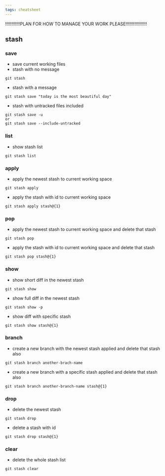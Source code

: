 ```yaml
---
tags: cheatsheet
---
```


!!!!!!!!!!!!PLAN FOR HOW TO MANAGE YOUR WORK PLEASE!!!!!!!!!!!!!!!!!
## stash
###  save
- save current working files
- stash with no message
```
git stash
```
- stash with a message
```
git stash save "today is the most beautiful day"
```
- stash with untracked files included
```
git stash save -u
or
git stash save --include-untracked
```
### list
- show stash list
```
git stash list
```
### apply
- apply the newest stash to current working space
```
git stash apply
```
- apply the stash with id to current working space
```
git stash apply stash@{1}
```
### pop
- apply the newest stash to current working space and delete that stash
```
git stash pop
```
- apply the stash with id to current working space and delete that stash
```
git stash pop stash@{1}
```
### show
- show short diff in the newest stash
```
git stash show
```
- show full diff in the newest stash
```
git stash show -p
```
- show diff with specific stash
```
git stash show stash@{1}
```
### branch
- create a new branch with the newest stash applied and delete that stash also
```
git stash branch another-brach-name
```
- create a new branch with a specific stash applied and delete that stash also
```
git stash branch another-branch-name stash@{1}
```
### drop
- delete the newest stash
```
git stash drop
```
- delete a stash with id
```
git stash drop stash@{1}
```
### clear
- delete the whole stash list
```
git stash clear
```